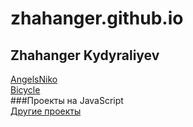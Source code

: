 # zhahanger.github.io
## Zhahanger Kydyraliyev
[AngelsNiko](https://zhahanger.github.io/angelsNiko/)  
[Bicycle](https://zhahanger.github.io/bicycle/)  
###Проекты на JavaScript  
[Другие проекты](https://jahanger.github.io/)  
